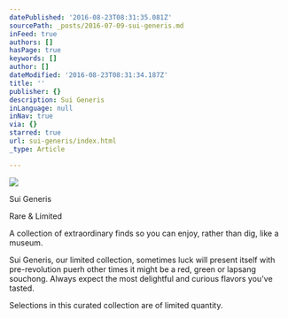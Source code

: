 ```yaml
---
datePublished: '2016-08-23T08:31:35.081Z'
sourcePath: _posts/2016-07-09-sui-generis.md
inFeed: true
authors: []
hasPage: true
keywords: []
author: []
dateModified: '2016-08-23T08:31:34.187Z'
title: ''
publisher: {}
description: Sui Generis
inLanguage: null
inNav: true
via: {}
starred: true
url: sui-generis/index.html
_type: Article

---
```

![](https://the-grid-user-content.s3-us-west-2.amazonaws.com/c6d5c88f-dca5-4917-bf4b-af03a808e462.jpg)

Sui Generis

Rare & Limited

A collection of extraordinary finds so you can enjoy, rather than dig, like a museum.

Sui Generis, our limited collection, sometimes luck will present itself with pre-revolution puerh other times it might be a red, green or lapsang souchong. Always expect the most delightful and curious flavors you've tasted.

Selections in this curated collection are of limited quantity.